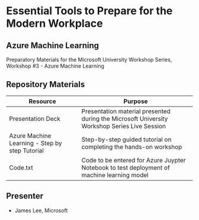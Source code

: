 # Essential Tools to Prepare for the Modern Workplace
## Azure Machine Learning
Preparatory Materials for the Microsoft University Workshop Series, Workshop #3 - Azure Machine Learning

## Repository Materials

| **Resource** | **Purpose** |
| ------------- | ------------- |
| Presentation Deck| Presentation material presented during the Microsoft University Workshop Series Live Session |
| Azure Machine Learning - Step by step Tutorial | Step-by-step guided tutorial on completing the hands-on workshop |
| Code.txt | Code to be entered for Azure Juypter Notebook to test deployment of machine learning model |

## Presenter
* James Lee, Microsoft
